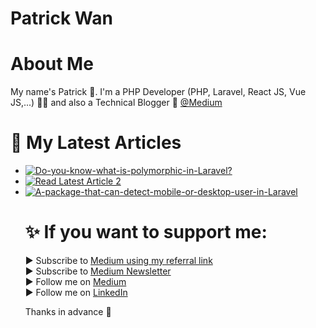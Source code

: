 # Patrick Wan

# About Me
My name's Patrick 👦. I'm a PHP Developer (PHP, Laravel, React JS, Vue JS,...) 👨‍💻 and also a Technical Blogger 📰 [@Medium](https://medium.com/@patrickwanchinyeep)


# 📝 My Latest Articles
<ul>
    <li>
        <a target="_blank" href="https://github-readme-medium-recent-article.vercel.app/medium/@patrickwanchinyeep/0">
            <img src="https://github-readme-medium-recent-article.vercel.app/medium/@patrickwanchinyeep/0" alt="Do-you-know-what-is-polymorphic-in-Laravel?"> 
        </a>
    </li>
    <li>
        <a target="_blank" href="https://github-readme-medium-recent-article.vercel.app/medium/@patrickwanchinyeep/1">
            <img src="https://github-readme-medium-recent-article.vercel.app/medium/@patrickwanchinyeep/1" alt="Read Latest Article 2"> 
        </a>
    </li>
    <li>
        <a target="_blank" href="https://github-readme-medium-recent-article.vercel.app/medium/@patrickwanchinyeep/2">
            <img src="https://github-readme-medium-recent-article.vercel.app/medium/@patrickwanchinyeep/2" alt="A-package-that-can-detect-mobile-or-desktop-user-in-Laravel"> 
        </a>
    </li>
    
# ✨ If you want to support me: <br/>
▶ Subscribe to [Medium using my referral link](https://patrickwanchinyeep.medium.com/membership)  
▶ Subscribe to [Medium Newsletter](https://patrickwanchinyeep.medium.com/subscribe)  
▶ Follow me on [Medium](https://medium.com/@patrickwanchinyeep)  
▶ Follow me on [LinkedIn](https://www.linkedin.com/in/patrick-wan-149622136/)  


Thanks in advance 🙂
